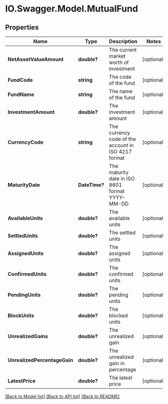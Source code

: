 # IO.Swagger.Model.MutualFund
## Properties

Name | Type | Description | Notes
------------ | ------------- | ------------- | -------------
**NetAssetValueAmount** | **double?** | The current market worth of investment | [optional] 
**FundCode** | **string** | The code of the fund | [optional] 
**FundName** | **string** | The name of the fund | [optional] 
**InvestmentAmount** | **double?** | The investment amount | [optional] 
**CurrencyCode** | **string** | The currency code of the account in ISO 4217 format | [optional] 
**MaturityDate** | **DateTime?** | The maturity date in ISO 8601 format YYYY-MM-DD | [optional] 
**AvailableUnits** | **double?** | The available units | [optional] 
**SettledUnits** | **double?** | The settled units | [optional] 
**AssignedUnits** | **double?** | The assigned units | [optional] 
**ConfirmedUnits** | **double?** | The confirmed units | [optional] 
**PendingUnits** | **double?** | The pending units | [optional] 
**BlockUnits** | **double?** | The blocked units | [optional] 
**UnrealizedGains** | **double?** | The unrealized gain | [optional] 
**UnrealizedPercentageGain** | **double?** | The unrealized gain in percentage | [optional] 
**LatestPrice** | **double?** | The latest price | [optional] 

[[Back to Model list]](../README.md#documentation-for-models) [[Back to API list]](../README.md#documentation-for-api-endpoints) [[Back to README]](../README.md)


